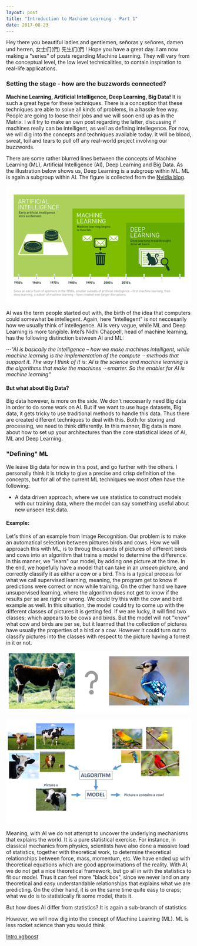 ```yaml
---
layout: post
title: "Introduction to Machine Learning - Part 1"
date: 2017-08-23
---
```


Hey there you beautiful ladies and gentlemen, señoras y señores, damen und herren, 女士们(們) 先生们(們 ! Hope you have a great day. I am now making a "series" of posts regarding Machine Learning. They will vary from the conceptual level, the low level technicalities, to contain inspiration to real-life applications. 


### Setting the stage - how are the buzzwords connected?

**Machine Learning, Artificial Intelligence, Deep Learning, Big Data!** It is such a great hype for these techniques. There is a conception that these techniques are able to solve all kinds of problems, in a hassle free way. People are going to loose their jobs and we will soon end up as in the Matrix. I will try to make an own post regarding the latter, discussing if machines really can be intelligent, as well as defining intellegence. For now, we will dig into the concepts and techniques available today. It will be blood, sweat, toil and tears to pull off any real-world project involving our buzzwords. 

There are some rather blurred lines between the concepts of Machine Learning (ML), Artificial Intelligence (AI), Deep Learning and Big Data. As the illustration below shows us, Deep Learning is a subgroup within ML. ML is again a subgroup within AI. The figure is collected from the [Nvidia blog](https://blogs.nvidia.com/blog/2016/07/29/whats-difference-artificial-intelligence-machine-learning-deep-learning-ai/). 

![center](/figs/2017-08-23-intro-ML/Deep_Learning_Icons_R5_PNG.png)


AI was the term people started out with, the birth of the idea that computers could somewhat be intellegent. Again, here "intellegent" is not neccesarily how we usually think of intellegence. AI is very vague, while ML and Deep Learning is more tangible. Intel’s Nidhi Chappell, head of machine learning, has the following distinction between AI and ML:

⋅⋅⋅*"AI is basically the intelligence – how we make machines intelligent, while machine learning is the implementation of the compute ⋅⋅⋅methods that support it. The way I think of it is: AI is the science and machine learning is the algorithms that make the machines ⋅⋅⋅smarter. So the enabler for AI is machine learning"*

#### But what about Big Data? 
Big data however, is more on the side. We don't neccesarily need Big data in order to do some work on AI. But if we want to use huge datasets, Big data, it gets tricky to use traditional methods to handle this data. Thus there are created different techniques to deal with this. Both for storing and processing, we need to think differently. In this manner, Big data is more about how to set up your architectures than the core statistical ideas of AI, ML and Deep Learning. 

### "Defining" ML

We leave Big data for now in this post, and go further with the others. I personally think it is tricky to give a precise and crisp definition of the concepts, but for all of the current ML techniques we most often have the following:
 
* A data driven approach, where we use statistics to construct models with our training data, where the model can say something useful about new unseen test data.


#### Example:

Let's think of an example from Image Recognition. Our problem is to make an automatical selection between pictures birds and cows. How we will approach this with ML, is to throug thousands of pictures of different birds and cows into an algorithm that trains a model to determine the difference. In this manner, we "learn" our model, by adding one picture at the time. In the end, we hopefully have a model that can take in an *unseen* picture, and correctly classify it as either a cow or a bird. This is a typical process for what we call supervised learning, meaning, the program get to know if predictions were correct or now while training. On the other hand we have unsupervised learning, where the algorithm does not get to know if the results per se are right or wrong. We could try this with the cow and bird example as well. In this situation, the model could try to come up with the different classes of pictures it is getting fed. If we are lucky, it will find two classes; which appears to be cows and birds. But the model will not "know" what cow and birds are per se, but it learned that the collection of pictures have usually the properties of a bird or a cow. However it could turn out to classify pictures into the classes with respect to the picture having a forrest in it or not.

![center](/figs/2017-08-23-intro-ML/cow_bird.png)



![center](/figs/2017-08-23-intro-ML/image_recognition.jpg)



Meaning, with AI we do not attempt to uncover the underlying mechanisms that explains the world. It is a pure statistical exercise. For instance, in classical mechanics from physics, scientists have also done a massive load of statistics, together with theoretical work, to determine theoretical relationships between force, mass, momentum, etc. We have ended up with theoretical equations which are good approximations of the reality. With AI, we do not get a nice theoretical framework, but go all in with the statistics to fit our model. Thus it can feel more "black box", since we never land on any theoretical and easy understandable relationships that explains what we are predicting. On the other hand, it is on the same time quite easy to craps; what we do is to statistically fit some model, thats it. 

But how does AI differ from statistics? It is again a sub-branch of statistics

However, we will now dig into the concept of Machine Learning (ML). ML is less rocket science than you would think

[Intro xgboost](https://xgboost.readthedocs.io/en/latest/model.html)


